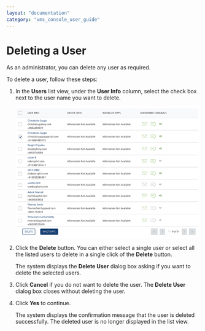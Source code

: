```yaml
---
layout: "documentation"
category: "vms_console_user_guide"
---
```

                           


Deleting a User
===============

As an administrator, you can delete any user as required.

To delete a user, follow these steps:

1.  In the **Users** list view, under the **User Info** column, select the check box next to the user name you want to delete.
    
    ![](../Resources/Images/Overview/Subscribers/Users/deleteuser_596x286.png)
    
2.  Click the **Delete** button. You can either select a single user or select all the listed users to delete in a single click of the **Delete** button.
    
    The system displays the **Delete User** dialog box asking if you want to delete the selected users.
    
3.  Click **Cancel** if you do not want to delete the user. The **Delete User** dialog box closes without deleting the user.
4.  Click **Yes** to continue.
    
    The system displays the confirmation message that the user is deleted successfully. The deleted user is no longer displayed in the list view.
